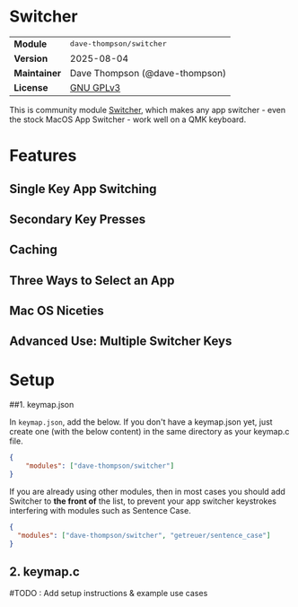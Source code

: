 # Switcher

<table>
<tr><td><b>Module</b></td><td><tt>dave-thompson/switcher</tt></td></tr>
<tr><td><b>Version</b></td><td>2025-08-04</td></tr>
<tr><td><b>Maintainer</b></td><td>Dave Thompson (@dave-thompson)</td></tr>
<tr><td><b>License</b></td><td><a href="../LICENSE.txt">GNU GPLv3</a></td></tr>
</table>

This is community module [Switcher](https://github.com/dave-thompson/qmk-modules/switcher), which makes any app switcher - even the stock MacOS App Switcher - work well on a QMK keyboard.

# Features

## Single Key App Switching

## Secondary Key Presses

## Caching

## Three Ways to Select an App

## Mac OS Niceties

## Advanced Use: Multiple Switcher Keys

# Setup

##1. keymap.json

In `keymap.json`, add the below.  If you don't have a keymap.json yet, just create one (with the below content) in the same directory as your keymap.c file.

```json
{
    "modules": ["dave-thompson/switcher"]
}
```

If you are already using other modules, then in most cases you should add Switcher to **the front of** the list, to prevent your app switcher keystrokes interfering with modules such as Sentence Case.
```json
{
  "modules": ["dave-thompson/switcher", "getreuer/sentence_case"]
}
```

## 2. keymap.c

#TODO : Add setup instructions & example use cases


